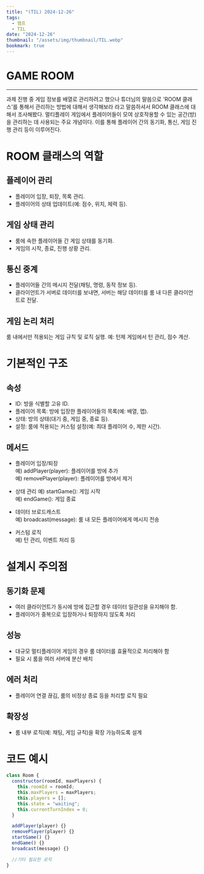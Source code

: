 ```yaml
---
title: "(TIL) 2024-12-26"
tags:
  - 캠프
  - TIL
date: "2024-12-26"
thumbnail: "/assets/img/thumbnail/TIL.webp"
bookmark: true
---
```


# **GAME ROOM**

---

과제 진행 중 게임 정보를 배열로 관리하려고 했으나 튜더님의 말씀으로 'ROOM 클래스'를 통해서 관리하는 방법에 대해서 생각해보라 라고 말씀하셔서 ROOM 클래스에 대해서 조사해봤다.
멀티플레이 게임에서 플레이어들이 모여 상호작용할 수 있는 공간(방)을 관리하는 데 사용되는 주요 개념이다. 이를 통해 플레이어 간의 동기화, 통신, 게임 진행 관리 등이 이루어진다.

# ROOM 클래스의 역할

## 플레이어 관리

- 플레이어 입장, 퇴장, 목록 관리.
- 플레이어의 상태 업데이트(예: 점수, 위치, 체력 등).

## 게임 상태 관리

- 룸에 속한 플레이어들 간 게임 상태를 동기화.
- 게임의 시작, 종료, 진행 상황 관리.

## 통신 중계

- 플레이어들 간의 메시지 전달(채팅, 명령, 동작 정보 등).
- 클라이언트가 서버로 데이터를 보내면, 서버는 해당 데이터를 룸 내 다른 클라이언트로 전달.

## 게임 논리 처리

룸 내에서만 적용되는 게임 규칙 및 로직 실행.
예: 턴제 게임에서 턴 관리, 점수 계산.

# 기본적인 구조

## 속성

- ID: 방을 식별할 고유 ID.
- 플레이어 목록: 방에 입장한 플레이어들의 목록(예: 배열, 맵).
- 상태: 방의 상태(대기 중, 게임 중, 종료 등).
- 설정: 룸에 적용되는 커스텀 설정(예: 최대 플레이어 수, 제한 시간).

## 메서드

- 플레이어 입장/퇴장  
  예) addPlayer(player): 플레이어를 방에 추가  
  예) removePlayer(player): 플레이어를 방에서 제거
- 상태 관리
  예) startGame(): 게임 시작  
  예) endGame(): 게임 종료

- 데이터 브로드캐스트  
  예) broadcast(message): 룸 내 모든 플레이어에게 메시지 전송

- 커스텀 로직  
  예) 턴 관리, 이벤트 처리 등

# 설계시 주의점

## 동기화 문제

- 여러 클라이언트가 동시에 방에 접근할 경우 데이터 일관성을 유지해야 함.
- 플레이어가 중복으로 입장하거나 퇴장하지 않도록 처리

## 성능

- 대규모 멀티플레이어 게임의 경우 룸 데이터를 효율적으로 처리해야 함
- 필요 시 룸을 여러 서버에 분산 배치

## 에러 처리

- 플레이어 연결 끊김, 룸의 비정상 종료 등을 처리할 로직 필요

## 확장성

- 룸 내부 로직(예: 채팅, 게임 규칙)을 확장 가능하도록 설계

# 코드 예시

```javascript
class Room {
  constructor(roomId, maxPlayers) {
    this.roomId = roomId;
    this.maxPlayers = maxPlayers;
    this.players = [];
    this.state = "waiting";
    this.currentTurnIndex = 0;
  }

  addPlayer(player) {}
  removePlayer(player) {}
  startGame() {}
  endGame() {}
  broadcast(message) {}

  //기타 필요한 로직
}
```
